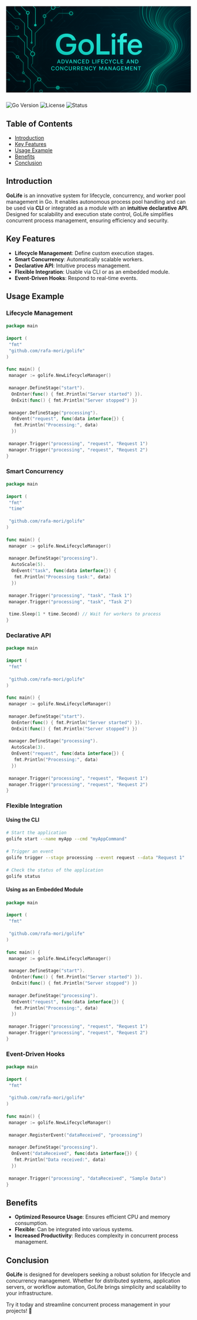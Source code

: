 # ![GoLife Banner](assets/top_banner.png)

![Go Version](https://img.shields.io/badge/Go-1.20%2B-blue) ![License](https://img.shields.io/badge/License-MIT-green) ![Status](https://img.shields.io/badge/Status-Active-brightgreen)

## Table of Contents

- [Introduction](#introduction)
- [Key Features](#key-features)
- [Usage Example](#usage-example)
- [Benefits](#benefits)
- [Conclusion](#conclusion)

## Introduction

**GoLife** is an innovative system for lifecycle, concurrency, and worker pool management in Go. It enables autonomous process pool handling and can be used via **CLI** or integrated as a module with an **intuitive declarative API**. Designed for scalability and execution state control, GoLife simplifies concurrent process management, ensuring efficiency and security.

## Key Features

- **Lifecycle Management**: Define custom execution stages.
- **Smart Concurrency**: Automatically scalable workers.
- **Declarative API**: Intuitive process management.
- **Flexible Integration**: Usable via CLI or as an embedded module.
- **Event-Driven Hooks**: Respond to real-time events.

## Usage Example

### Lifecycle Management

```go
package main

import (
 "fmt"
 "github.com/rafa-mori/golife"
)

func main() {
 manager := golife.NewLifecycleManager()

 manager.DefineStage("start").
  OnEnter(func() { fmt.Println("Server started") }).
  OnExit(func() { fmt.Println("Server stopped") })

 manager.DefineStage("processing").
  OnEvent("request", func(data interface{}) {
   fmt.Println("Processing:", data)
  })

 manager.Trigger("processing", "request", "Request 1")
 manager.Trigger("processing", "request", "Request 2")
}

```

### Smart Concurrency

```go
package main

import (
 "fmt"
 "time"
 
 "github.com/rafa-mori/golife"
)

func main() {
 manager := golife.NewLifecycleManager()

 manager.DefineStage("processing").
  AutoScale(5).
  OnEvent("task", func(data interface{}) {
   fmt.Println("Processing task:", data)
  })

 manager.Trigger("processing", "task", "Task 1")
 manager.Trigger("processing", "task", "Task 2")

 time.Sleep(1 * time.Second) // Wait for workers to process
}
```

### Declarative API

```go
package main

import (
 "fmt"
 
 "github.com/rafa-mori/golife"
)

func main() {
 manager := golife.NewLifecycleManager()

 manager.DefineStage("start").
  OnEnter(func() { fmt.Println("Server started") }).
  OnExit(func() { fmt.Println("Server stopped") })

 manager.DefineStage("processing").
  AutoScale(3).
  OnEvent("request", func(data interface{}) {
   fmt.Println("Processing:", data)
  })

 manager.Trigger("processing", "request", "Request 1")
 manager.Trigger("processing", "request", "Request 2")
}
```

### Flexible Integration

#### Using the CLI

```sh
# Start the application
golife start --name myApp --cmd "myAppCommand"

# Trigger an event
golife trigger --stage processing --event request --data "Request 1"

# Check the status of the application
golife status
```

#### Using as an Embedded Module

```go
package main

import (
 "fmt"
 
 "github.com/rafa-mori/golife"
)

func main() {
 manager := golife.NewLifecycleManager()

 manager.DefineStage("start").
  OnEnter(func() { fmt.Println("Server started") }).
  OnExit(func() { fmt.Println("Server stopped") })

 manager.DefineStage("processing").
  OnEvent("request", func(data interface{}) {
   fmt.Println("Processing:", data)
  })

 manager.Trigger("processing", "request", "Request 1")
 manager.Trigger("processing", "request", "Request 2")
}
```

### Event-Driven Hooks

```go
package main

import (
 "fmt"
 
 "github.com/rafa-mori/golife"
)

func main() {
 manager := golife.NewLifecycleManager()

 manager.RegisterEvent("dataReceived", "processing")

 manager.DefineStage("processing").
  OnEvent("dataReceived", func(data interface{}) {
   fmt.Println("Data received:", data)
  })

 manager.Trigger("processing", "dataReceived", "Sample Data")
}
```

## Benefits

- **Optimized Resource Usage**: Ensures efficient CPU and memory consumption.
- **Flexible**: Can be integrated into various systems.
- **Increased Productivity**: Reduces complexity in concurrent process management.

## Conclusion

**GoLife** is designed for developers seeking a robust solution for lifecycle and concurrency management. Whether for distributed systems, application servers, or workflow automation, GoLife brings simplicity and scalability to your infrastructure.

Try it today and streamline concurrent process management in your projects! 🚀
